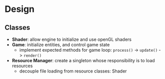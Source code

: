 # Design
## Classes
- **Shader**: allow engine to initialize and use openGL shaders
- **Game**: initialize entities, and control game state
    - implement expected methods for game loop: `process()` -> `update()` -> `render()`
- **Resource Manager**: create a singleton whose responsibility is to load resources
    - decouple file loading from resource classes: Shader